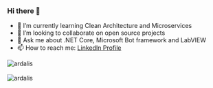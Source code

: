 ### Hi there 👋
- 🌱 I’m currently learning Clean Architecture and Microservices
- 👯 I’m looking to collaborate on open source projects
- 💬 Ask me about .NET Core, Microsoft Bot framework and LabVIEW
- 📫 How to reach me: [LinkedIn Profile](https://www.linkedin.com/in/cesarmoralesonya)

<div>
  <img align="center" src="https://github-readme-stats.vercel.app/api?username=cesarmoralesonya&show_icons=true&theme=dark" alt="ardalis" />
<div/>
<br />
<div>
  <img align="center" src="https://github-readme-stats.vercel.app/api/top-langs/?username=cesarmoralesonya&layout=compact&hide=html&theme=dark" alt="ardalis" />
<div/>
<br />
<!--
**cesarmoralesonya/cesarmoralesonya** is a ✨ _special_ ✨ repository because its `README.md` (this file) appears on your GitHub profile.

Here are some ideas to get you started:

- 🔭 I’m currently working on ...
- 🌱 I’m currently learning ...
- 👯 I’m looking to collaborate on ...
- 🤔 I’m looking for help with ...
- 💬 Ask me about ...
- 📫 How to reach me: ...
- 😄 Pronouns: ...
- ⚡ Fun fact: ...
-->
